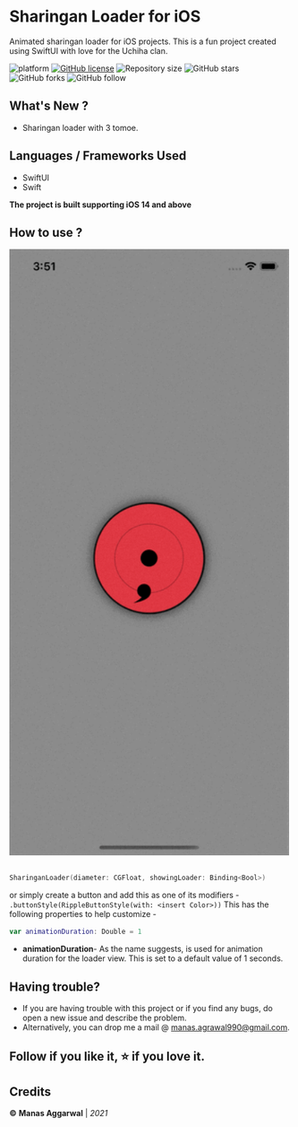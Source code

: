 # Sharingan Loader for iOS
Animated sharingan loader for iOS projects.
This is a fun project created using SwiftUI with love for the Uchiha clan. 


![platform](https://img.shields.io/badge/platform-iOS-orange)
[![GitHub license](https://img.shields.io/badge/License-Apache2.0-blue.svg)](LICENSE)
![Repository size](https://img.shields.io/github/repo-size/Fury-2K/Ripple)
![GitHub stars](https://img.shields.io/github/stars/Fury-2K/Ripple?style=social)
![GitHub forks](https://img.shields.io/github/forks/Fury-2K/Ripple?style=social)
![GitHub follow](https://img.shields.io/github/followers/Fury-2K?style=social)

## What's New ?
- Sharingan loader with 3 tomoe.
 
## Languages / Frameworks Used
- SwiftUI
- Swift


**The project is built supporting iOS 14 and above**

## How to use ?

<img align="center" src="/Resources/sharingan_loader.gif" width="500"><br><br>

```swift
SharinganLoader(diameter: CGFloat, showingLoader: Binding<Bool>)
```

or simply create a button and add this as one of its modifiers - 
`.buttonStyle(RippleButtonStyle(with: <insert Color>))`
This has the following properties to help customize -
```swift
var animationDuration: Double = 1
```
- **animationDuration**- As the name suggests, is used for animation duration for the loader view. This is set to a default value of 1 seconds.

<more to come>

## Having trouble?
* If you are having trouble with this project or if you find any bugs, do open a new issue and describe the problem.
* Alternatively, you can drop me a mail @ manas.agrawal990@gmail.com.

## Follow if you like it, ⭐️ if you love it.

## Credits
**©** **Manas Aggarwal** | *2021*
